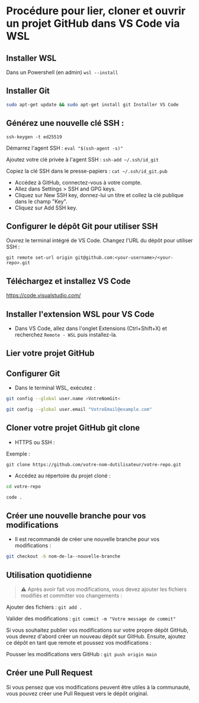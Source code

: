 # Procédure pour lier, cloner et ouvrir un projet GitHub dans VS Code via WSL 

## Installer WSL

Dans un Powershell (en admin) `wsl --install`
## Installer Git
```bash
sudo apt-get update && sudo apt-get install git Installer VS Code
```

## Générez une nouvelle clé SSH :

`ssh-keygen -t ed25519`

Démarrez l'agent SSH : `eval "$(ssh-agent -s)"`

Ajoutez votre clé privée à l'agent SSH :
`ssh-add ~/.ssh/id_git`

Copiez la clé SSH dans le presse-papiers :
`cat ~/.ssh/id_git.pub`

* Accédez à GitHub, connectez-vous à votre compte.
* Allez dans Settings > SSH and GPG keys.
* Cliquez sur New SSH key, donnez-lui un titre et collez la clé publique dans le champ "Key".
* Cliquez sur Add SSH key.


## Configurer le dépôt Git pour utiliser SSH
Ouvrez le terminal intégré de VS Code.
Changez l'URL du dépôt pour utiliser SSH :

`git remote set-url origin git@github.com:<your-username>/<your-repo>.git`



## Téléchargez et installez VS Code

https://code.visualstudio.com/

## Installer l'extension WSL pour VS Code
* Dans VS Code, allez dans l'onglet Extensions (Ctrl+Shift+X) et recherchez `Remote - WSL` puis installez-la.

## Lier votre projet GitHub
## Configurer Git
* Dans le terminal WSL, exécutez :
```bash
git config --global user.name >VotreNomGit< 
```
```bash
git config --global user.email "VotreEmail@example.com" 
```
## Cloner votre projet GitHub git clone 
* HTTPS ou SSH :

Exemple : 

`git clone https://github.com/votre-nom-dutilisateur/votre-repo.git`

* Accédez au répertoire du projet cloné :

```bash
cd votre-repo
```
```bash
code .
```

## Créer une nouvelle branche pour vos modifications
* Il est recommandé de créer une nouvelle branche pour vos modifications :

```bash
git checkout -b nom-de-la--nouvelle-branche
```

## Utilisation quotidienne

> ⚠️ Après avoir fait vos modifications, vous devez ajouter les fichiers modifiés et committer vos changements :

Ajouter des fichiers : `git add .`

Valider des modifications : `git commit -m "Votre message de commit"`

Si vous souhaitez publier vos modifications sur votre propre dépôt GitHub, vous devrez d'abord créer un nouveau dépôt sur GitHub. Ensuite, ajoutez ce dépôt en tant que remote et poussez vos modifications :

Pousser les modifications vers GitHub : `git push origin main`


## Créer une Pull Request
Si vous pensez que vos modifications peuvent être utiles à la communauté, vous pouvez créer une Pull Request vers le dépôt original.
